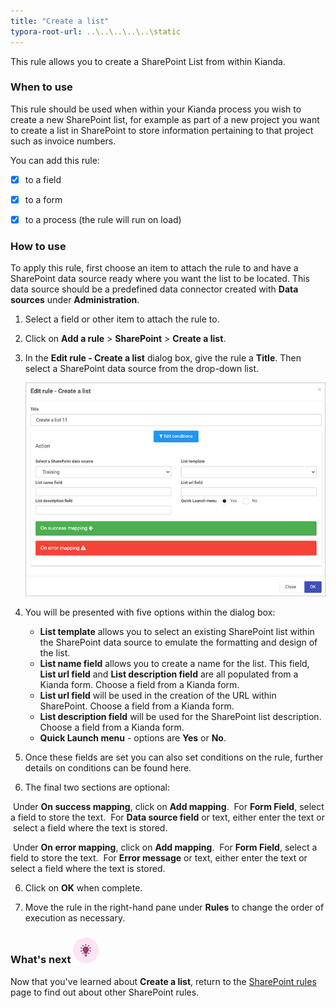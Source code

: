 ```yaml
---
title: "Create a list"
typora-root-url: ..\..\..\..\..\static
---
```


This rule allows you to create a SharePoint List from within Kianda.

### When to use

This rule should be used when within your Kianda process you wish to create a new SharePoint list, for example as part of a new project you want to create a list in SharePoint to store information pertaining to that project such as invoice numbers.

You can add this rule:

- [x] to a field
- [x] to a form 
- [x] to a process (the rule will run on load)


### How to use

To apply this rule, first choose an item to attach the rule to and have a SharePoint data source ready where you want the list to be located. This data source should be a predefined data connector created with **Data sources** under **Administration**. 

1. Select a field or other item to attach the rule to.

2. Click on **Add a rule** > **SharePoint** > **Create a list**. 

3. In the **Edit rule - Create a list** dialog box, give the rule a **Title**. Then select a SharePoint data source from the drop-down list.

     ![Create a list rule dialog box](/images/create-a-list-rule.jpg)

4. You will be presented with five options within the dialog box:

   - **List template** allows you to select an existing SharePoint list within the SharePoint data source to emulate the formatting and design of the list. 
   - **List name field** allows you to create a name for the list. This field, **List url field** and **List description field** are all populated from a Kianda form. Choose a field from a Kianda form.
   - **List url field** will be used in the creation of the URL within SharePoint. Choose a field from a Kianda form.
   - **List description field** will be used for the SharePoint list description. Choose a field from a Kianda form.
   - **Quick Launch menu** - options are **Yes** or **No**.

5. Once these fields are set you can also set conditions on the rule, further details on conditions can be found here.

6. The final two sections are optional: 

​			Under **On success mapping**, click on **Add mapping**. 
​				For **Form Field**, select a field to store the text. 
​				For **Data source field** or text, either enter the text or 
​				select a field where the text is stored.

​			Under **On error mapping**, click on **Add mapping**. 
​				For **Form Field**, select a field to store the text. 
​				For **Error message** or text, either enter the text or 
​				select a field where the text is stored.

6. Click on **OK** when complete.

7. Move the rule in the right-hand pane under **Rules** to change the order of execution as necessary.

   

### What's next  ![Idea icon](/images/18.png) ###

Now that you've learned about **Create a list**, return to the [SharePoint rules](/docs/platform/rules/sharepoint/) page to find out about other SharePoint rules. 

